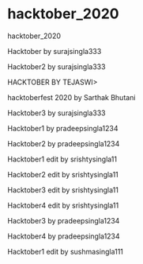 # hacktober_2020
hacktober_2020

Hacktober by surajsingla333

Hacktober2 by surajsingla333

HACKTOBER BY TEJASWI>

hacktoberfest 2020 by Sarthak Bhutani

Hacktober3 by surajsingla333

Hacktober1 by pradeepsingla1234

Hacktober2 by pradeepsingla1234

Hacktober1 edit by srishtysingla11

Hacktober2 edit by srishtysingla11

Hacktober3 edit by srishtysingla11

Hacktober4 edit by srishtysingla11

Hacktober3 by pradeepsingla1234

Hacktober4 by pradeepsingla1234

Hacktober1 edit by sushmasingla111
